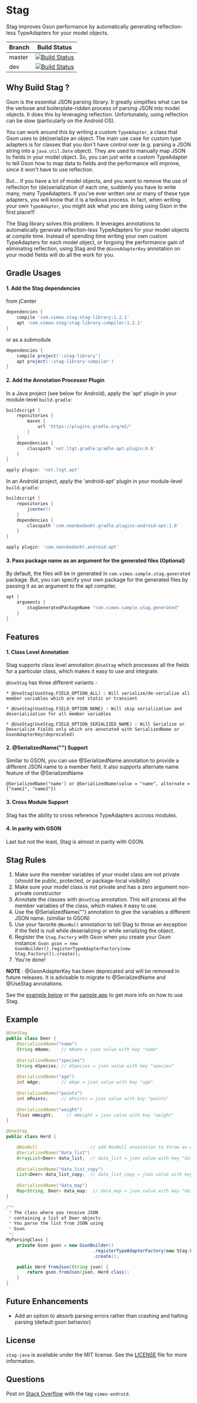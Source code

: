 # Stag

Stag improves Gson performance by automatically generating reflection-less TypeAdapters for your model objects.

| Branch | Build Status |
|--------|--------------|
| master | [![Build Status](https://circleci.com/gh/vimeo/stag-java/tree/master.svg?style=shield&circle-token=4d5dd11678a93587658d1677d0ef2b8c64b56574)](https://circleci.com/gh/vimeo/stag-java/tree/master) |
| dev    | [![Build Status](https://circleci.com/gh/vimeo/stag-java/tree/dev.svg?style=shield&circle-token=4d5dd11678a93587658d1677d0ef2b8c64b56574)](https://circleci.com/gh/vimeo/stag-java/tree/dev) |


## Why Build Stag ?

Gson is the essential JSON parsing library. It greatly simplifies what can be the verbose and boilerplate-ridden process of parsing JSON into model objects. It does this by leveraging reflection. Unfortunately, using reflection can be slow (particularly on the Android OS).

You can work around this by writing a custom `TypeAdapter`, a class that Gson uses to (de)serialize an object. The main use case for custom type adapters is for classes that you don't have control over (e.g. parsing a JSON string into a `java.util.Date` object). They are used to manually map JSON to fields in your model object. So, you can just write a custom TypeAdapter to tell Gson how to map data to fields and the performance will improve, since it won't have to use reflection.

But... if you have a lot of model objects, and you want to remove the use of reflection for (de)serialization of each one, suddenly you have to write many, many TypeAdapters. If you've ever written one or many of these type adapters, you will know that it is a tedious process. In fact, when writing your own `TypeAdapter`, you might ask what you are doing using Gson in the first place!!! 

The Stag library solves this problem. It leverages annotations to automatically generate reflection-less TypeAdapters for your model objects at compile time. Instead of spending time writing your own custom TypeAdapters for each model object, or forgoing the performance gain of eliminating reflection, using Stag and the `@GsonAdapterKey` annotation on your model fields will do all the work for you.

## Gradle Usages

#### 1. Add the Stag dependencies

from jCenter
```groovy
dependencies {
    compile 'com.vimeo.stag:stag-library:1.2.1'
    apt 'com.vimeo.stag:stag-library-compiler:1.2.1'
}
```

or as a submodule
```groovy
dependencies {
    compile project(':stag-library')
    apt project(':stag-library-compiler')
}
```

#### 2. Add the Annotation Processor Plugin

In a Java project (see below for Android), apply the 'apt' plugin in your module-level `build.gradle`:
```groovy
buildscript {
    repositories {
        maven {
            url 'https://plugins.gradle.org/m2/'
        }
    }
    dependencies {
        classpath 'net.ltgt.gradle:gradle-apt-plugin:0.6'
    }
}

apply plugin: 'net.ltgt.apt'
```

In an Android project, apply the 'android-apt' plugin in your module-level `build.gradle`:
```groovy
buildscript {
    repositories {
        jcenter()
    }
    dependencies {
        classpath 'com.neenbedankt.gradle.plugins:android-apt:1.8'
    }
}

apply plugin: 'com.neenbedankt.android-apt'
```

#### 3. Pass package name as an argument for the generated files (Optional)
By default, the files will be in generated in `com.vimeo.sample.stag.generated` package. But, you can specify your own package for the generated files by passing it as an argument to the apt compiler.
```groovy
apt {
    arguments {
        stagGeneratedPackageName "com.vimeo.sample.stag.generated"
    }
}
```

## Features

#### 1. Class Level Annotation

Stag supports class level annotation `@UseStag` which processes all the fields for a particular class, which makes it easy to use and integrate.

`@UseStag` has three different variants -

    * @UseStag(UseStag.FIELD_OPTION_ALL) : Will serialize/de-serialize all member variables which are not static or transient

    * @UseStag(UseStag.FIELD_OPTION_NONE) : Will skip serialization and deserialization for all member variables

    * @UseStag(UseStag.FIELD_OPTION_SERIALIZED_NAME) : Will Serialize or Deserialize Fields only which are annotated with SerializedName or GsonAdapterKey(deprecated)

#### 2. @SerializedName("") Support

Similar to GSON, you can use @SerializedName annotation to provide a different JSON name to a member field. It also supports alternate name feature of the @SerializedName

    @SerializedName("name') or @SerializedName(value = "name", alternate = {"name1", "name2"})

#### 3. Cross Module Support

Stag has the ability to cross reference TypeAdapters accross modules.

#### 4. In parity with GSON

Last but not the least, Stag is almost in parity with GSON.

## Stag Rules

1. Make sure the member variables of your model class are not private (should be public, protected, or package-local visibility)
2. Make sure your model class is not private and has a zero argument non-private constructor
3. Annotate the classes with `@UseStag` annotation. This will process all the member variables of the class, which makes it easy to use.
4. Use the @SerializedName("") annotation to give the variables a different JSON name. (similiar to GSON)
5. Use your favorite `@NonNull` annotation to tell Stag to throw an exception if the field is null while deserializing or while serializing the object.
6. Register the `Stag.Factory` with Gson when you create your Gson instance: `Gson gson = new GsonBuilder().registerTypeAdapterFactory(new Stag.Factory()).create();`
7. You're done!

<b>NOTE</b> : @GsonAdapterKey has been deprecated and will be removed in future releases. It is advisable to migrate to @SerializedName and @UseStag annotations.   

See the [example below](#example) or the [sample app](sample) to get more info on how to use Stag.

## Example

```java
@UseStag
public class Deer {
    @SerializedName("name")
    String mName;    // mName = json value with key "name"
    
    @SerializedName("species")
    String mSpecies; // mSpecies = json value with key "species"
    
    @SerializedName("age")
    int mAge;        // mAge = json value with key "age"
    
    @SerializedName("points")
    int mPoints;     // mPoints = json value with key "points"
    
    @SerializedName("weight")
    float mWeight;     // mWeight = json value with key "weight"
}

@UseStag
public class Herd {

    @NonNull                    // add NonNull annotation to throw an exception if the field is null
    @SerializedName("data_list")
    ArrayList<Deer> data_list;  // data_list = json value with key "data_list"
    
    @SerializedName("data_list_copy")
    List<Deer> data_list_copy;  // data_list_copy = json value with key "data_list_copy"
    
    @SerializedName("data_map")
    Map<String, Deer> data_map;  // data_map = json value with key "data_map"
}

/**
 * The class where you receive JSON 
 * containing a list of Deer objects.
 * You parse the list from JSON using
 * Gson.
 */
MyParsingClass {
    private Gson gson = new GsonBuilder()
                                 .registerTypeAdapterFactory(new Stag.Factory())
                                 .create();

    public Herd fromJson(String json) {
        return gson.fromJson(json, Herd.class);
    }
}

```

## Future Enhancements

- Add an option to absorb parsing errors rather than crashing and halting parsing (default gson behavior)

## License
`stag-java` is available under the MIT license. See the [LICENSE](LICENSE) file for more information.

## Questions
Post on [Stack Overflow](http://stackoverflow.com/questions/tagged/vimeo-android) with the tag `vimeo-android`.
